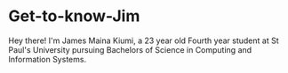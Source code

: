 # Get-to-know-Jim
Hey there! I'm James Maina Kiumi, a 23 year old Fourth year student at St Paul's University pursuing Bachelors of Science in Computing and Information Systems.
